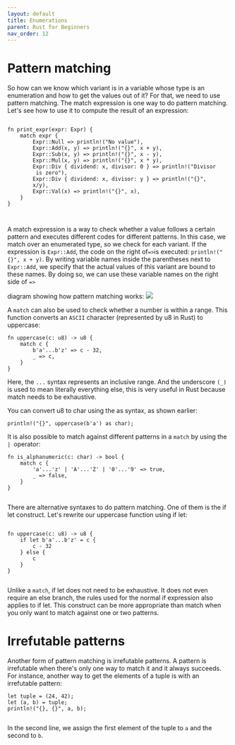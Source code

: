 ```yaml
---
layout: default
title: Enumerations
parent: Rust for Beginners
nav_order: 12
---
```




# Pattern matching

So how can we know which variant is in a variable whose type is an enumeration and how to get the values out of it?
For that, we need to use pattern matching. The match expression is one way to do pattern matching. Let's see how to use it to compute the result of an expression:

```

fn print_expr(expr: Expr) {
    match expr {
        Expr::Null => println!("No value"),
        Expr::Add(x, y) => println!("{}", x + y),
        Expr::Sub(x, y) => println!("{}", x - y),
        Expr::Mul(x, y) => println!("{}", x * y),
        Expr::Div { dividend: x, divisor: 0 } => println!("Divisor 
         is zero"),
        Expr::Div { dividend: x, divisor: y } => println!("{}",  
        x/y),
        Expr::Val(x) => println!("{}", x),
    }
}



```
A match expression is a way to check whether a value follows a certain pattern and executes different codes for different patterns. In this case, we match over an enumerated type, so we check for each variant. If the expression is `Expr::Add`, the code on the right of` => `is executed: `println!("{}", x + y)`. By writing variable names inside the parentheses next to `Expr::Add`, 
we specify that the actual values of this variant are bound to these names. By doing so, we can use these variable names on the right side of `=>`

diagram showing how pattern matching works:
![](https://raw.githubusercontent.com/sangam14/RustLabs/master/img/pattern.png)

A `match` can also be used to check whether a number is within a range.
This function converts an `ASCII` character (represented by u8 in Rust) to uppercase:
```
fn uppercase(c: u8) -> u8 {
    match c {
        b'a'...b'z' => c - 32,
        _ => c,
    }
}
```

Here, the `...` syntax represents an inclusive range. And the underscore `(_)` is used to mean literally everything else, this is very useful in Rust because match needs to be exhaustive.

You can convert u8 to char using the as syntax, as shown earlier:

```
println!("{}", uppercase(b'a') as char);

```
It is also possible to match against different patterns in a `match` by using the `| `operator:

```
fn is_alphanumeric(c: char) -> bool {
    match c {
        'a'...'z' | 'A'...'Z' | '0'...'9' => true,
        _ => false,
    }
}


```

There are alternative syntaxes to do pattern matching. One of them is the if let construct. Let's rewrite our uppercase function using if let:

```

fn uppercase(c: u8) -> u8 {
    if let b'a'...b'z' = c {
        c - 32
    } else {
        c
    }
}


```

Unlike a `match`, if let does not need to be exhaustive. It does not even require an else branch, the rules used for the normal if expression also applies to if let. This construct can be more appropriate than match when you only want to match against one or two patterns.


# Irrefutable patterns

Another form of pattern matching is irrefutable patterns. A pattern is irrefutable when there's only one way to match it and it always succeeds. For instance, another way to get the elements of a tuple is with an irrefutable pattern:

```
let tuple = (24, 42);
let (a, b) = tuple;
println!("{}, {}", a, b);


```

In the second line, we assign the first element of the tuple to `a` and the second to `b`.



